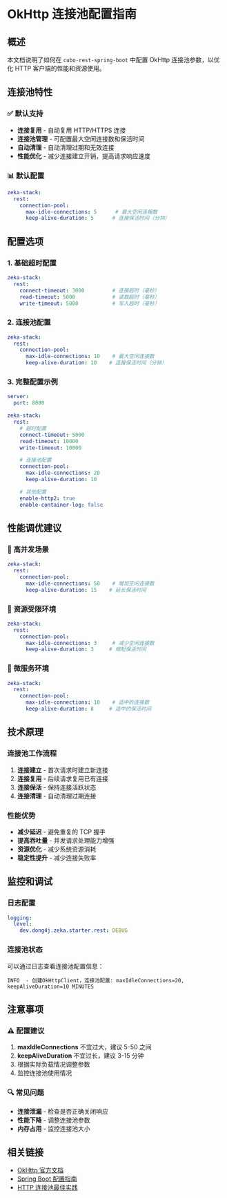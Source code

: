 # OkHttp 连接池配置指南

## 概述

本文档说明了如何在 `cubo-rest-spring-boot` 中配置 OkHttp 连接池参数，以优化 HTTP 客户端的性能和资源使用。

## 连接池特性

### ✅ **默认支持**

- **连接复用** - 自动复用 HTTP/HTTPS 连接
- **连接池管理** - 可配置最大空闲连接数和保活时间
- **自动清理** - 自动清理过期和无效连接
- **性能优化** - 减少连接建立开销，提高请求响应速度

### 📊 **默认配置**

```yaml
zeka-stack:
  rest:
    connection-pool:
      max-idle-connections: 5      # 最大空闲连接数
      keep-alive-duration: 5      # 连接保活时间（分钟）
```

## 配置选项

### 1. 基础超时配置

```yaml
zeka-stack:
  rest:
    connect-timeout: 3000         # 连接超时（毫秒）
    read-timeout: 5000            # 读取超时（毫秒）
    write-timeout: 5000           # 写入超时（毫秒）
```

### 2. 连接池配置

```yaml
zeka-stack:
  rest:
    connection-pool:
      max-idle-connections: 10    # 最大空闲连接数
      keep-alive-duration: 10    # 连接保活时间（分钟）
```

### 3. 完整配置示例

```yaml
server:
  port: 8080

zeka-stack:
  rest:
    # 超时配置
    connect-timeout: 5000
    read-timeout: 10000
    write-timeout: 10000

    # 连接池配置
    connection-pool:
      max-idle-connections: 20
      keep-alive-duration: 10

    # 其他配置
    enable-http2: true
    enable-container-log: false
```

## 性能调优建议

### 🚀 **高并发场景**

```yaml
zeka-stack:
  rest:
    connection-pool:
      max-idle-connections: 50    # 增加空闲连接数
      keep-alive-duration: 15    # 延长保活时间
```

### 💾 **资源受限环境**

```yaml
zeka-stack:
  rest:
    connection-pool:
      max-idle-connections: 3     # 减少空闲连接数
      keep-alive-duration: 3     # 缩短保活时间
```

### 🔄 **微服务环境**

```yaml
zeka-stack:
  rest:
    connection-pool:
      max-idle-connections: 10    # 适中的连接数
      keep-alive-duration: 8     # 适中的保活时间
```

## 技术原理

### 连接池工作流程

1. **连接建立** - 首次请求时建立新连接
2. **连接复用** - 后续请求复用已有连接
3. **连接保活** - 保持连接活跃状态
4. **连接清理** - 自动清理过期连接

### 性能优势

- **减少延迟** - 避免重复的 TCP 握手
- **提高吞吐量** - 并发请求处理能力增强
- **资源优化** - 减少系统资源消耗
- **稳定性提升** - 减少连接失败率

## 监控和调试

### 日志配置

```yaml
logging:
  level:
    dev.dong4j.zeka.starter.rest: DEBUG
```

### 连接池状态

可以通过日志查看连接池配置信息：

```
INFO  - 创建OkHttpClient，连接池配置: maxIdleConnections=20, keepAliveDuration=10 MINUTES
```

## 注意事项

### ⚠️ **配置建议**

1. **maxIdleConnections** 不宜过大，建议 5-50 之间
2. **keepAliveDuration** 不宜过长，建议 3-15 分钟
3. 根据实际负载情况调整参数
4. 监控连接池使用情况

### 🔍 **常见问题**

- **连接泄漏** - 检查是否正确关闭响应
- **性能下降** - 调整连接池参数
- **内存占用** - 监控连接池大小

## 相关链接

- [OkHttp 官方文档](https://square.github.io/okhttp/)
- [Spring Boot 配置指南](https://docs.spring.io/spring-boot/docs/current/reference/html/spring-boot-features.html#boot-features-external-config)
- [HTTP 连接池最佳实践](https://tools.ietf.org/html/rfc7230#section-6.3)

